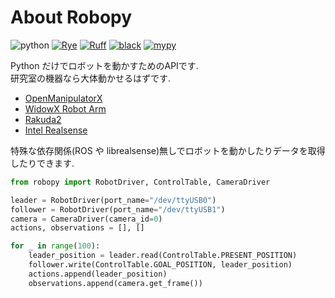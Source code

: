 # About Robopy

![python](https://img.shields.io/badge/python-3.10-blue)
[![Rye](https://img.shields.io/endpoint?url=https://raw.githubusercontent.com/astral-sh/rye/main/artwork/badge.json)](https://rye-up.com)
[![Ruff](https://img.shields.io/endpoint?url=https://raw.githubusercontent.com/charliermarsh/ruff/main/assets/badge/v2.json)](https://github.com/astral-sh/ruff)
[![black](https://img.shields.io/badge/code%20style-black-black.svg)](https://github.com/psf/black)
[![mypy](https://img.shields.io/badge/mypy-checked-blue)](http://mypy-lang.org/)

Python だけでロボットを動かすためのAPIです.  
研究室の機器なら大体動かせるはずです.

* [OpenManipulatorX](https://emanual.robotis.com/docs/en/platform/openmanipulator_x/overview/)
* [WidowX Robot Arm](https://www.unipos.net/find/product_item.php?id=3430)
* [Rakuda2](https://github.com/ROBOTIS-JAPAN-GIT/rakuda2_example)
* [Intel Realsense](https://www.intelrealsense.com/)

特殊な依存関係(ROS や librealsense)無しでロボットを動かしたりデータを取得したりできます.

```python
from robopy import RobotDriver, ControlTable, CameraDriver

leader = RobotDriver(port_name="/dev/ttyUSB0")
follower = RobotDriver(port_name="/dev/ttyUSB1")
camera = CameraDriver(camera_id=0)
actions, observations = [], []

for _ in range(100):
    leader_position = leader.read(ControlTable.PRESENT_POSITION)
    follower.write(ControlTable.GOAL_POSITION, leader_position)
    actions.append(leader_position)
    observations.append(camera.get_frame())
```

